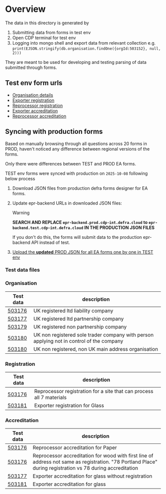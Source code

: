 # Overview

The data in this directory is generated by

1. Submitting data from forms in test env
2. Open CDP terminal for test env
3. Logging into mongo shell and export data from relevant collection e.g.
   `print(EJSON.stringify(db.organisation.findOne({orgId:503152}, null, 2)))`

They are meant to be used for developing and testing parsing of data submitted through forms.

## Test env form urls

- [Organisation details](https://forms-runner.test.cdp-int.defra.cloud/form/preview/draft/demo-for-pepr-extended-producer-responsibilities-provide-your-organisation-details-ea/form-guidance)
- [Exporter registration](https://forms-runner.test.cdp-int.defra.cloud/form/preview/draft/demo-for-pepr-extended-producer-responsibilities-register-as-a-packaging-waste-exporter-ea/form-guidance)
- [Reprocessor registration](https://forms-runner.test.cdp-int.defra.cloud/form/preview/draft/demo-for-pepr-extended-producer-responsibilities-register-as-a-packaging-waste-reprocessor-ea/form-guidance)
- [Exporter accreditation](https://forms-runner.test.cdp-int.defra.cloud/form/preview/draft/demo-for-pepr-extended-producer-responsibilities-apply-for-accreditation-as-a-packaging-waste-exporter-ea/form-guidance)
- [Reprocessor accreditation](https://forms-runner.test.cdp-int.defra.cloud/form/preview/draft/demo-for-pepr-extended-producer-responsibilities-apply-for-accreditation-as-a-packaging-waste-reprocessor-ea/form-guidance)

## Syncing with production forms

Based on manually browsing through all questions across 20 forms in PROD, haven't noticed any difference between regional versions of the forms.

Only there were differences between TEST and PROD EA forms.

TEST env forms were synced with production on `2025-10-08` following below process

1. Download JSON files from production defra forms designer for EA forms.
2. Update epr-backend URLs in downloaded JSON files:

   > [!WARNING]
   > **SEARCH AND REPLACE `epr-backend.prod.cdp-int.defra.cloud` to `epr-backend.test.cdp-int.defra.cloud` IN THE PRODUCTION JSON FILES**
   >
   > If you don't do this, the forms will submit data to the production epr-backend API instead of test.

3. [Upload the **updated** PROD JSON for all EA forms one by one in TEST env](https://forms-designer.test.cdp-int.defra.cloud/library?sort=updatedDesc&title=PEPR&author=all)

### Test data files

### Organisation

| Test data                                                       | description                                                                              |
| --------------------------------------------------------------- | ---------------------------------------------------------------------------------------- |
| [503176](./organisation/registered-ltd-liability.json)          | UK registered ltd liability company                                                      |
| [503177](./organisation/registered-ltd-partnership.json)        | UK registered ltd partnership company                                                    |
| [503179](./organisation/registered-no-partnership.json)         | UK registered non partnership company                                                    |
| [503180](./organisation/non-registered-uk-sole-trader.json)     | UK non registered sole trader company with person applying not in control of the company |
| [503180](./organisation/non-registered-outside-uk-address.json) | UK non registered, non UK main address organisation                                      |

### Registration

| Test data                                               | description                                                          |
| ------------------------------------------------------- | -------------------------------------------------------------------- |
| [503176](./registration/reprocessor-all-materials.json) | Reprocessor registration for a site that can process all 7 materials |
| [503181](./registration/exporter.json)                  | Exporter registration for Glass                                      |

### Accreditation

| Test data                                                    | description                                                                                                                                                |
| ------------------------------------------------------------ | ---------------------------------------------------------------------------------------------------------------------------------------------------------- |
| [503176](./accreditation/reprocessor-paper.json)             | Reprocessor accreditation for Paper                                                                                                                        |
| [503176](./accreditation/reprocessor-wood.json)              | Reprocessor accreditation for wood with first line of address not same as registration. "78 Portland Place" during registration vs 78 during accreditation |
| [503177](./accreditation/exporter-without-registration.json) | Exporter accreditation for glass without registration                                                                                                      |
| [503181](./accreditation/exporter.json)                      | Exporter accreditation for glass                                                                                                                           |
